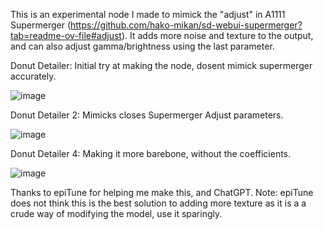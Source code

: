 This is an experimental node I made to mimick the "adjust" in A1111 Supermerger (https://github.com/hako-mikan/sd-webui-supermerger?tab=readme-ov-file#adjust). It adds more noise and texture to the output, and can also adjust gamma/brightness using the last parameter.

Donut Detailer: Initial try at making the node, dosent mimick supermerger accurately. 

![image](https://github.com/user-attachments/assets/b0477a38-86c2-42fd-a635-82afdef3b8a4)

Donut Detailer 2: Mimicks closes Supermerger Adjust parameters. 

![image](https://github.com/user-attachments/assets/6d0cc683-e005-481b-abe4-487700686df3)

Donut Detailer 4: Making it more barebone, without the coefficients. 

![image](https://github.com/user-attachments/assets/e1bafb1c-a24a-448e-92f9-f9e27f98157d)

Thanks to epiTune for helping me make this, and ChatGPT. Note: epiTune does not think this is the best solution to adding more texture as it is a a crude way of modifying the model, use it sparingly.
